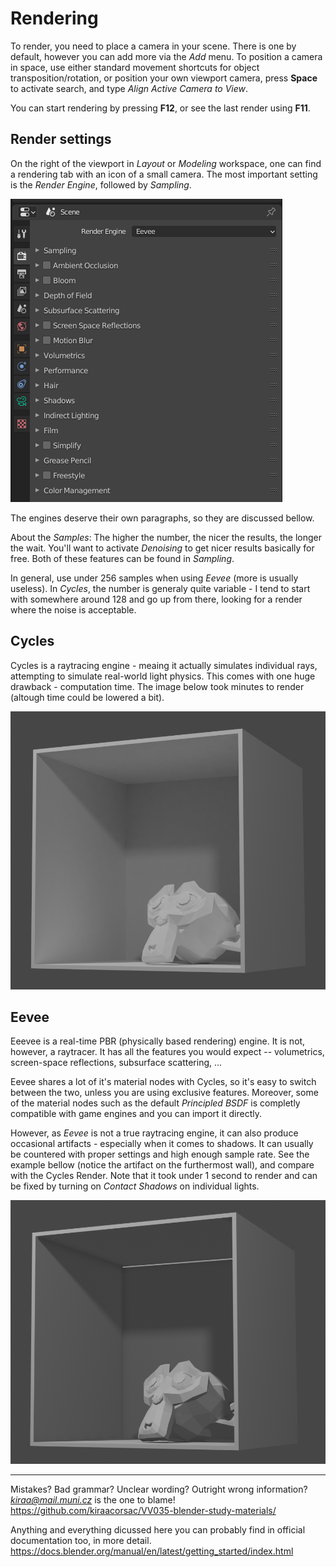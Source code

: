 
# Rendering

To render, you need to place a camera in your scene. There is one by default, however you can add more via the *Add* menu. To position a camera in space, use either standard movement shortcuts for object transposition/rotation, or position your own viewport camera, press **Space** to activate search, and type *Align Active Camera to View*. 

You can start rendering by pressing **F12**, or see the last render using **F11**. 


## Render settings

On the right of the viewport in *Layout* or *Modeling* workspace, one can find a rendering tab with an icon of a small camera. The most important setting is the *Render Engine*, followed by *Sampling*.

![](images/render.png)

The engines deserve their own paragraphs, so they are discussed bellow.

About the *Samples*: The higher the number, the nicer the results, the longer the wait.  You'll want to activate *Denoising* to get nicer results basically for free. Both of these features can be found in *Sampling*.


In general, use under 256 samples when using *Eevee* (more is usually useless). In *Cycles*, the number is generaly quite variable - I tend to start with somewhere around 128 and go up from there, looking for a render where the noise is acceptable. 
 

## Cycles

Cycles is a raytracing engine - meaing it actually simulates individual rays, attempting to simulate real-world light physics. This comes with one huge drawback - computation time. The image below took minutes to render (altough time could be lowered a bit).  

![](images/cycles_render.png)

## Eevee

Eeevee is a real-time PBR (physically based rendering) engine. It is not, however, a raytracer. It has all the features you would expect -- volumetrics, screen-space reflections, subsurface scattering, ...

Eevee shares a lot of it's material nodes with Cycles, so it's easy to switch between the two, unless you are using exclusive features. Moreover, some of the material nodes such as the default *Principled BSDF* is completly compatible with game engines and you can import it directly. 

However, as *Eevee* is not a true raytracing engine, it can also produce occasional artifacts - especially when it comes to shadows. It can usually be countered with proper settings and high enough sample rate. See the example bellow (notice the artifact on the furthermost wall), and compare with the Cycles Render. Note that it took under 1 second to render and can be fixed by turning on *Contact Shadows* on individual lights. 

![](images/eevee_render.png)

____
Mistakes? Bad grammar? Unclear wording? Outright wrong information?\
*kiraa@mail.muni.cz* is the one to blame!\
https://github.com/kiraacorsac/VV035-blender-study-materials/


Anything and everything dicussed here you can probably find in official documentation too, in more detail.
https://docs.blender.org/manual/en/latest/getting_started/index.html

